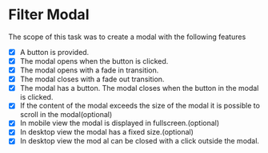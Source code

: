 # Filter Modal

The scope of this task was to create a modal with the following features

- [x] A button is provided.
- [x] The modal opens when the button is clicked.
- [x] The modal opens with a fade in transition.
- [x] The modal closes with a fade out transition.
- [x] The modal has a button. The modal closes when the button in the modal is clicked.
- [x] If the content of the modal exceeds the size of the modal it is possible to scroll in the modal(optional)
- [x] In mobile view the modal is displayed in fullscreen.(optional)
- [x] In desktop view the modal has a fixed size.(optional)
- [x] In desktop view the mod al can be closed with a click outside the modal.
